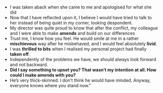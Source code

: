 - I was taken aback when she came to me and apologised for what she did
- Now that I have reflected upon it, I believe I would have tried to talk to her instead of being quiet in my corner, looking despondent.
- My director was quite proud to know that after the conflict, my colleague and I were able to make **amends** and build on our differences
- Trust me, I know how you feel. He would smile at me in a rather **mischievous** way after he misbehaved, and I would feel absolutely **livid**.
- I was **thrilled to bits** when I realised my personal project had finally **taken off**.
- Independently of the problems we have, we should always look forward and not backward.
- **Did I say something to upset you? That wasn’t my intention at all. How could I make amends with you?**
- He’s very thick-skinned. I don’t think he would have minded. Anyway, everyone knows where you stand now."